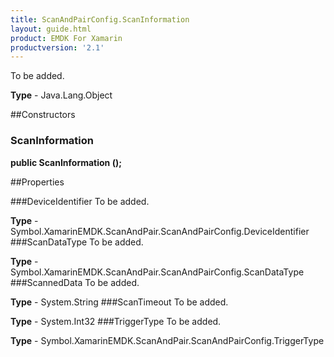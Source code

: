 ```yaml
---
title: ScanAndPairConfig.ScanInformation
layout: guide.html 
product: EMDK For Xamarin 
productversion: '2.1' 
---
```

To be added.

**Type** - Java.Lang.Object

##Constructors
### ScanInformation 
**public ScanInformation ();**

##Properties

###DeviceIdentifier
To be added.

**Type** - Symbol.XamarinEMDK.ScanAndPair.ScanAndPairConfig.DeviceIdentifier
###ScanDataType
To be added.

**Type** - Symbol.XamarinEMDK.ScanAndPair.ScanAndPairConfig.ScanDataType
###ScannedData
To be added.

**Type** - System.String
###ScanTimeout
To be added.

**Type** - System.Int32
###TriggerType
To be added.

**Type** - Symbol.XamarinEMDK.ScanAndPair.ScanAndPairConfig.TriggerType


